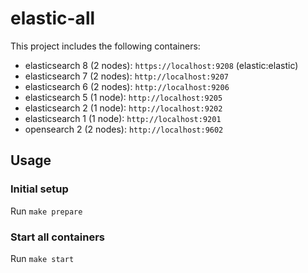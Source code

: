 # elastic-all

This project includes the following containers:

* elasticsearch 8 (2 nodes): `https://localhost:9208` (elastic:elastic)
* elasticsearch 7 (2 nodes): `http://localhost:9207`
* elasticsearch 6 (2 nodes): `http://localhost:9206`
* elasticsearch 5 (1 node): `http://localhost:9205`
* elasticsearch 2 (1 node): `http://localhost:9202`
* elasticsearch 1 (1 node): `http://localhost:9201`
* opensearch 2 (2 nodes): `http://localhost:9602`

## Usage
### Initial setup

Run `make prepare`

### Start all containers

Run `make start`
